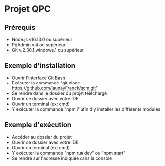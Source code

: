 # Projet QPC

## Prérequis

- Node.js v16.13.0 ou supérieur
- PgAdmin v.4 ou supérieur
- Git v.2.30.1.windows.1 ou supérieur

## Exemple d'installation

- Ouvrir l'interface Git Bash
- Exécuter la commande "git clone https://github.com/launayFranck/qcm.git"
- Se rendre dans le dossier du projet téléchargé
- Ouvrir ce dossier avec votre IDE
- Ouvrir un terminal (ex: cmd)
- Y exécuter la commande "npm i" afin d'y installer les différents modules

## Exemple d'exécution

- Accéder au dossier du projet
- Ouvrir ce dossier avec votre IDE
- Ouvrir un terminal (ex: cmd)
- Y exécuter la commande "npm run dev" ou "npm start"
- Se rendre sur l'adresse indiquée dans la console
